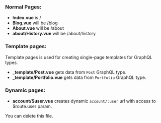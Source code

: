 ### Normal Pages:
- **Index.vue** is /
- **Blog.vue** will be /blog
- **About.vue** will be /about
- **about/History.vue** will be /about/history


### Template pages:
Template pages is used for creating single-page templates for GraphQL types.
- **_template/Post.vue** gets data from `Post` GraphQL type.
- **_template/Portfolio.vue** gets data from `Portfolio` GraphQL type.
### Dynamic pages:
- **account/$user.vue** creates dynamic `account/:user` url with access to $route.user param.

You can delete this file.
